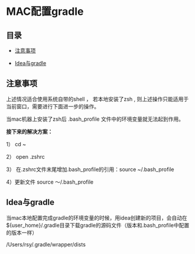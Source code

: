 # MAC配置gradle

## 目录

* [注意事项](#注意事项)

* [Idea与gradle](#idea与gradle)

## 注意事项

上述情况适合使用系统自带的shell ， 若本地安装了zsh , 则上述操作只能适用于当前窗口，需要进行下面进一步的操作。

当mac机器上安装了zsh后 .bash\_profile 文件中的环境变量就无法起到作用。

**接下来的解决方案：**

1） cd \~

2） open .zshrc

3） 在.zshrc文件末尾增加.bash\_profile的引用：source \~/.bash\_profile

4）更新文件 source ～/.bash\_profile

## Idea与gradle

当mac本地配置完成gradle的环境变量的时候，用idea创建新的项目，会自动在\${user\_home}/.gradle目录下载gradle的源码文件（版本和.bash\_profile中配置的版本一样）

/Users/rsy/.gradle/wrapper/dists
